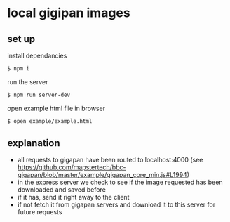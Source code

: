 # local gigipan images

## set up
install dependancies
```sh
$ npm i
```

run the server
```sh
$ npm run server-dev
```

open example html file in browser
```sh
$ open example/example.html
```

## explanation
- all requests to gigapan have been routed to localhost:4000 (see https://github.com/mapstertech/bbc-gigapan/blob/master/example/gigapan_core_min.js#L1994)
- in the express server we check to see if the image requested has been downloaded and saved before
- if it has, send it right away to the client
- if not fetch it from gigapan servers and download it to this server for future requests
